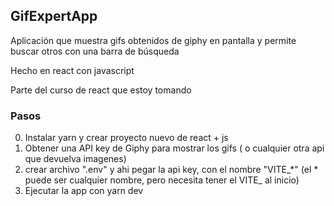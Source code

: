## GifExpertApp
Aplicación que muestra gifs obtenidos de giphy en pantalla y permite buscar otros con una barra de búsqueda


Hecho en react con javascript


Parte del curso de react que estoy tomando 

### Pasos
0. Instalar yarn y crear proyecto nuevo de react + js
1. Obtener una API key de Giphy para mostrar los gifs ( o cualquier otra api que devuelva imagenes)
2. crear archivo ".env" y ahi pegar la api key, con el nombre "VITE_*" (el * puede ser cualquier nombre, pero necesita tener el VITE_ al inicio)
3. Ejecutar la app con yarn dev